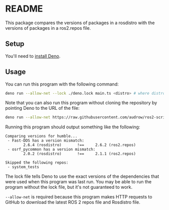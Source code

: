 # README

This package compares the versions of packages in a rosdistro with the versions
of packages in a ros2.repos file.

## Setup

You'll need to
[install Deno](https://deno.land/manual@v1.30.3/getting_started/installation).

## Usage

You can run this program with the following command:

```bash
deno run --allow-net --lock ./deno.lock main.ts <distro> # where distro is humble, foxy, etc.
```

Note that you can also run this program without cloning the repository by
pointing Deno to the URL of the file:

```bash
deno run --allow-net https://raw.githubusercontent.com/audrow/ros2-scripts-deno/main/compare_ros2repos_and_rosdistro_versions/main.ts <distro>
```

Running this program should output something like the following:

```text
Comparing versions for humble...
 - Fast-DDS has a version mismatch:
        2.6.4 (rosdistro)       !==     2.6.2 (ros2.repos)
 - osrf_pycommon has a version mismatch:
        2.0.2 (rosdistro)       !==     2.1.1 (ros2.repos)

Skipped the following repos:
 - system_tests
```

The lock file tells Deno to use the exact versions of the dependencies that were
used when this program was last run. You may be able to run the program without
the lock file, but it's not guaranteed to work.

`--allow-net` is required because this program makes HTTP requests to GitHub to
download the latest ROS 2 repos file and Rosdistro file.
